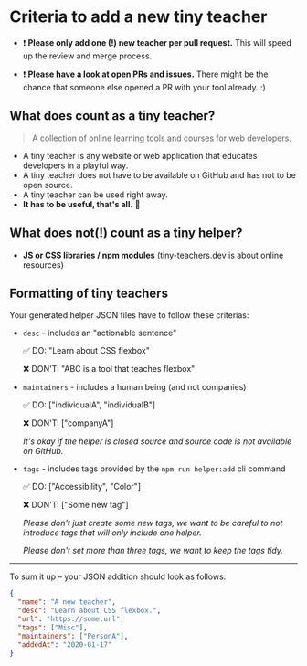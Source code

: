 # Criteria to add a new tiny teacher

- ❗ **Please only add one (!) new teacher per pull request.** This will speed up the review and merge process.

- ❗ **Please have a look at open PRs and issues.** There might be the chance that someone else opened a PR with your tool already. :)

## What does count as a tiny teacher?

> A collection of online learning tools and courses for web developers.

- A tiny teacher is any website or web application that educates developers in a playful way.
- A tiny teacher does not have to be available on GitHub and has not to be open source.
- A tiny teacher can be used right away.
- **It has to be useful, that's all.** 🎉

## What does not(!) count as a tiny helper?

- **JS or CSS libraries / npm modules** (tiny-teachers.dev is about online resources)

## Formatting of tiny teachers

Your generated helper JSON files have to follow these criterias:

- `desc` - includes an "actionable sentence"

  ✅ DO: "Learn about CSS flexbox"

  ❌ DON'T: "ABC is a tool that teaches flexbox"

- `maintainers` - includes a human being (and not companies)

  ✅ DO: ["individualA", "individualB"]

  ❌ DON'T: ["companyA"]

  _It's okay if the helper is closed source and source code is not available on GitHub._

- `tags` - includes tags provided by the `npm run helper:add` cli command

  ✅ DO: ["Accessibility", "Color"]

  ❌ DON'T: ["Some new tag"]

  _Please don't just create some new tags, we want to be careful to not introduce tags that will only include one helper._

  _Please don't set more than three tags, we want to keep the tags tidy._

---

To sum it up – your JSON addition should look as follows:

```json
{
  "name": "A new teacher",
  "desc": "Learn about CSS flexbox.",
  "url": "https://some.url",
  "tags": ["Misc"],
  "maintainers": ["PersonA"],
  "addedAt": "2020-01-17"
}
```
